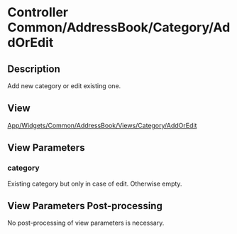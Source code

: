 # Controller Common/AddressBook/Category/AddOrEdit

## Description

Add new category or edit existing one.

## View

[App/Widgets/Common/AddressBook/Views/Category/AddOrEdit](../../Views/Category/AddOrEdit.md)

## View Parameters

### category
Existing category but only in case of edit. Otherwise empty.

## View Parameters Post-processing

No post-processing of view parameters is necessary.